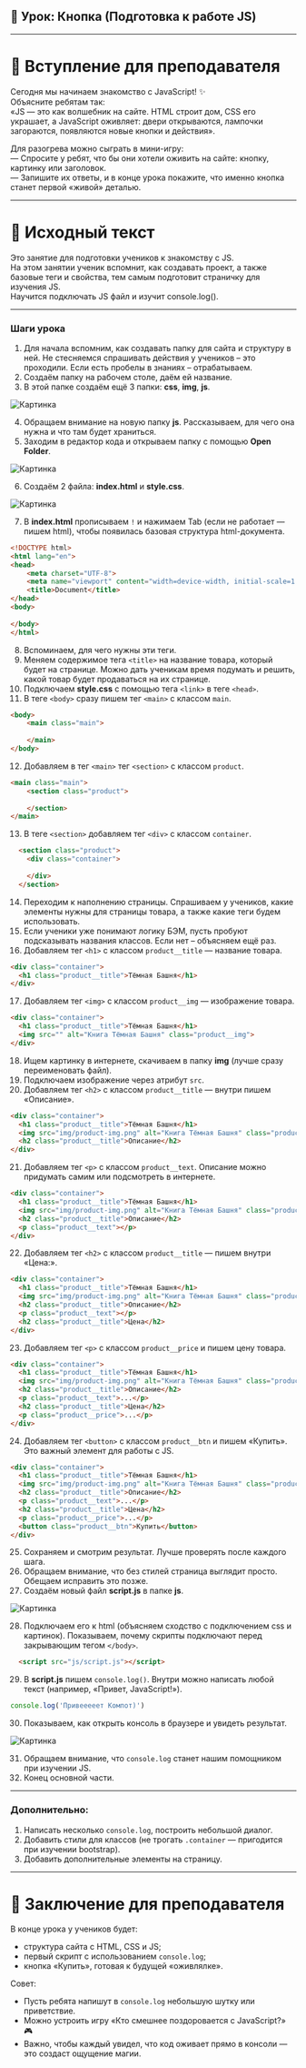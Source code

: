 ## 🚀 Урок: Кнопка (Подготовка к работе JS)

---

# 🎤 Вступление для преподавателя

Сегодня мы начинаем знакомство с JavaScript! ✨  
Объясните ребятам так:  
«JS — это как волшебник на сайте. HTML строит дом, CSS его украшает, а JavaScript оживляет: двери открываются, лампочки загораются, появляются новые кнопки и действия».  

Для разогрева можно сыграть в мини-игру:  
— Спросите у ребят, что бы они хотели оживить на сайте: кнопку, картинку или заголовок.  
— Запишите их ответы, и в конце урока покажите, что именно кнопка станет первой «живой» деталью.  

---

# 📖 Исходный текст

Это занятие для подготовки учеников к знакомству с JS.  
На этом занятии ученик вспомнит, как создавать проект, а также базовые теги и свойства, тем самым подготовит страничку для изучения JS.  
Научится подключать JS файл и изучит console.log().

---

### Шаги урока

1. Для начала вспомним, как создавать папку для сайта и структуру в ней. Не стесняемся спрашивать действия у учеников – это проходили. Если есть пробелы в знаниях – отрабатываем.  
2. Создаём папку на рабочем столе, даём ей название.  
3. В этой папке создаём ещё 3 папки: **css**, **img**, **js**.  

<img src="image/Файл1.png" alt="Картинка">

4. Обращаем внимание на новую папку **js**. Рассказываем, для чего она нужна и что там будет храниться.  
5. Заходим в редактор кода и открываем папку с помощью **Open Folder**.  

<img src="image/Файл2.png" alt="Картинка">

6. Создаём 2 файла: **index.html** и **style.css**.  

<img src="image/Файл3.png" alt="Картинка">

7. В **index.html** прописываем `!` и нажимаем Tab (если не работает — пишем html), чтобы появилась базовая структура html-документа.  

```html
<!DOCTYPE html>
<html lang="en">
<head>
    <meta charset="UTF-8">
    <meta name="viewport" content="width=device-width, initial-scale=1.0">
    <title>Document</title>
</head>
<body>
    
</body>
</html>
```

8. Вспоминаем, для чего нужны эти теги.  
9. Меняем содержимое тега `<title>` на название товара, который будет на странице. Можно дать ученикам время подумать и решить, какой товар будет продаваться на их странице.  
10. Подключаем **style.css** с помощью тега `<link>` в теге `<head>`.  
11. В теге `<body>` сразу пишем тег `<main>` с классом `main`.

```html
<body>
    <main class="main">
        
    </main>
</body>
```

12. Добавляем в тег `<main>` тег `<section>` с классом `product`.  

```html
<main class="main">
    <section class="product">
            
    </section>
</main>
```

13. В теге `<section>` добавляем тег `<div>` с классом `container`.  

```html
  <section class="product">
    <div class="container">
                
    </div>
  </section>
```

14. Переходим к наполнению страницы. Спрашиваем у учеников, какие элементы нужны для страницы товара, а также какие теги будем использовать.  
15. Если ученики уже понимают логику БЭМ, пусть пробуют подсказывать названия классов. Если нет – объясняем ещё раз.  
16. Добавляем тег `<h1>` с классом `product__title` — название товара.  

```html
<div class="container">
  <h1 class="product__title">Тёмная Башня</h1>
</div>
```

17. Добавляем тег `<img>` с классом `product__img` — изображение товара.  

```html
<div class="container">
  <h1 class="product__title">Тёмная Башня</h1>
  <img src="" alt="Книга Тёмная Башня" class="product__img">
</div>
```

18. Ищем картинку в интернете, скачиваем в папку **img** (лучше сразу переименовать файл).  
19. Подключаем изображение через атрибут `src`.  
20. Добавляем тег `<h2>` с классом `product__title` — внутри пишем «Описание».  

```html
<div class="container">
  <h1 class="product__title">Тёмная Башня</h1>
  <img src="img/product-img.png" alt="Книга Тёмная Башня" class="product__img">
  <h2 class="product__title">Описание</h2>
</div>
```

21. Добавляем тег `<p>` с классом `product__text`. Описание можно придумать самим или подсмотреть в интернете. 

```html
<div class="container">
  <h1 class="product__title">Тёмная Башня</h1>
  <img src="img/product-img.png" alt="Книга Тёмная Башня" class="product__img">
  <h2 class="product__title">Описание</h2>
  <p class="product__text"></p>
</div>
```

22. Добавляем тег `<h2>` с классом `product__title` — пишем внутри «Цена:».  

```html
<div class="container">
  <h1 class="product__title">Тёмная Башня</h1>
  <img src="img/product-img.png" alt="Книга Тёмная Башня" class="product__img">
  <h2 class="product__title">Описание</h2>
  <p class="product__text"></p>
  <h2 class="product__title">Цена</h2>
</div>
```

23. Добавляем тег `<p>` с классом `product__price` и пишем цену товара.  

```html
<div class="container">
  <h1 class="product__title">Тёмная Башня</h1>
  <img src="img/product-img.png" alt="Книга Тёмная Башня" class="product__img">
  <h2 class="product__title">Описание</h2>
  <p class="product__text">...</p>
  <h2 class="product__title">Цена</h2>
  <p class="product__price">...</p>
</div>
```

24. Добавляем тег `<button>` с классом `product__btn` и пишем «Купить». Это важный элемент для работы с JS.

```html
<div class="container">
  <h1 class="product__title">Тёмная Башня</h1>
  <img src="img/product-img.png" alt="Книга Тёмная Башня" class="product__img">
  <h2 class="product__title">Описание</h2>
  <p class="product__text">...</p>
  <h2 class="product__title">Цена</h2>
  <p class="product__price">...</p>
  <button class="product__btn">Купить</button>
</div>
```

25. Сохраняем и смотрим результат. Лучше проверять после каждого шага.  
26. Обращаем внимание, что без стилей страница выглядит просто. Обещаем исправить это позже.  
27. Создаём новый файл **script.js** в папке **js**.  

<img src="image/Файл4.png" alt="Картинка">

28. Подключаем его к html (объясняем сходство с подключением css и картинок). Показываем, почему скрипты подключают перед закрывающим тегом `</body>`.  

```html
  <script src="js/script.js"></script>
```

29. В **script.js** пишем `console.log()`. Внутри можно написать любой текст (например, «Привет, JavaScript!»).  

```js
console.log('Привееееет Компот)')
```

30. Показываем, как открыть консоль в браузере и увидеть результат.  

<img src="image/Файл5.png" alt="Картинка">

31. Обращаем внимание, что `console.log` станет нашим помощником при изучении JS.  
32. Конец основной части.  

---

### Дополнительно:  

1. Написать несколько `console.log`, построить небольшой диалог.  
2. Добавить стили для классов (не трогать `.container` — пригодится при изучении bootstrap).  
3. Добавить дополнительные элементы на страницу.  

---

# 🎯 Заключение для преподавателя

В конце урока у учеников будет:  

- структура сайта с HTML, CSS и JS;  
- первый скрипт с использованием `console.log`;  
- кнопка «Купить», готовая к будущей «оживлялке».  

Совет:  
- Пусть ребята напишут в `console.log` небольшую шутку или приветствие.  
- Можно устроить игру «Кто смешнее поздоровается с JavaScript?» 🎮  
- Важно, чтобы каждый увидел, что код оживает прямо в консоли — это создаст ощущение магии.  

